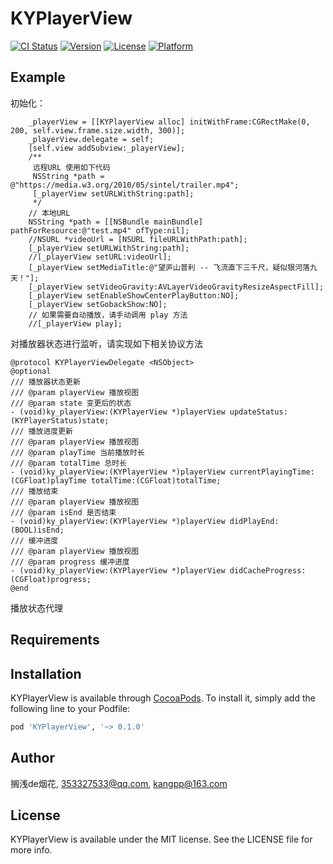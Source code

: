 # KYPlayerView

[![CI Status](https://img.shields.io/travis/搁浅de烟花/KYPlayerView.svg?style=flat)](https://travis-ci.org/搁浅de烟花/KYPlayerView)
[![Version](https://img.shields.io/cocoapods/v/KYPlayerView.svg?style=flat)](https://cocoapods.org/pods/KYPlayerView)
[![License](https://img.shields.io/cocoapods/l/KYPlayerView.svg?style=flat)](https://cocoapods.org/pods/KYPlayerView)
[![Platform](https://img.shields.io/cocoapods/p/KYPlayerView.svg?style=flat)](https://cocoapods.org/pods/KYPlayerView)

## Example

初始化：

```
    _playerView = [[KYPlayerView alloc] initWithFrame:CGRectMake(0, 200, self.view.frame.size.width, 300)];
    _playerView.delegate = self;
    [self.view addSubview:_playerView];
    /**
     远程URL 使用如下代码
     NSString *path = @"https://media.w3.org/2010/05/sintel/trailer.mp4";
     [_playerView setURLWithString:path];
     */
    // 本地URL
    NSString *path = [[NSBundle mainBundle] pathForResource:@"test.mp4" ofType:nil];
    //NSURL *videoUrl = [NSURL fileURLWithPath:path];
    [_playerView setURLWithString:path];
    //[_playerView setURL:videoUrl];
    [_playerView setMediaTitle:@"望庐山普利 -- 飞流直下三千尺，疑似银河落九天！"];
    [_playerView setVideoGravity:AVLayerVideoGravityResizeAspectFill];
    [_playerView setEnableShowCenterPlayButton:NO];
    [_playerView setGobackShow:NO];
    // 如果需要自动播放，请手动调用 play 方法
    //[_playerView play];
```


对播放器状态进行监听，请实现如下相关协议方法
```
@protocol KYPlayerViewDelegate <NSObject>
@optional
/// 播放器状态更新
/// @param playerView 播放视图
/// @param state 变更后的状态
- (void)ky_playerView:(KYPlayerView *)playerView updateStatus:(KYPlayerStatus)state;
/// 播放进度更新
/// @param playerView 播放视图
/// @param playTime 当前播放时长
/// @param totalTime 总时长
- (void)ky_playerView:(KYPlayerView *)playerView currentPlayingTime:(CGFloat)playTime totalTime:(CGFloat)totalTime;
/// 播放结束
/// @param playerView 播放视图
/// @param isEnd 是否结束
- (void)ky_playerView:(KYPlayerView *)playerView didPlayEnd:(BOOL)isEnd;
/// 缓冲进度
/// @param playerView 播放视图
/// @param progress 缓冲进度
- (void)ky_playerView:(KYPlayerView *)playerView didCacheProgress:(CGFloat)progress;
@end
```

播放状态代理

## Requirements

## Installation

KYPlayerView is available through [CocoaPods](https://cocoapods.org). To install
it, simply add the following line to your Podfile:

```ruby
pod 'KYPlayerView', '~> 0.1.0'
```

## Author

搁浅de烟花, 353327533@qq.com, kangpp@163.com

## License

KYPlayerView is available under the MIT license. See the LICENSE file for more info.
